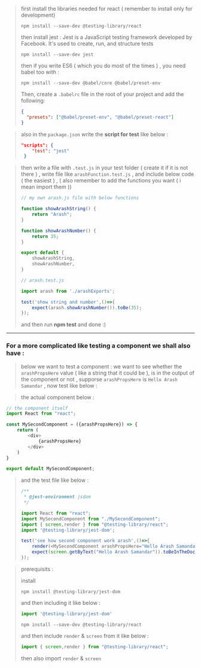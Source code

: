 > first install the libraries needed for react ( remember to install only for development)
>
> ```
> npm install --save-dev @testing-library/react
> ```
>
> then install jest : Jest is a JavaScript testing framework developed by Facebook. It's used to create, run, and structure tests
>
> ```
> npm install --save-dev jest
> ```
>
> then if you write ES6 ( which you do most of the times ) , you need babel too with :
>
> ```
> npm install --save-dev @babel/core @babel/preset-env
> ```
>
> Then, create a `.babelrc` file in the root of your project and add the following:
>
> ```json
> {
> 	"presets": ["@babel/preset-env", "@babel/preset-react"]
> }
> ```

> also in the `package.json` write the __script for test__ like below :
>
> ```json
> "scripts": {
>     "test": "jest"
>  }
> ```

> then write a file with `.test.js` in your test folder ( create it if it is not there ) , write file like `arashFunction.test.js` , and include below code ( the easiest ) , ( also remember to add the functions you want ( i mean import them ))
>
> ```javascript
> // my own arash.js file with below functions 
> 
> function showArashString() {
>     return "Arash";
> }
> 
> function showArashNumber() {
>     return 35;
> }
> 
> export default {
>     showArashString,
>     showArashNumber,
> }
> ```
>
> ```javascript
> // arash.test.js
> 
> import arash from './arashExports';
> 
> test('show string and number',()=>{
>     expect(arash.showArashNumber()).toBe(35);
> });
> ```
>
> and then run __npm test__ and done :)

--------

### For a more complicated like testing a component we shall also have :

> below we want to test a component : we want to see whether the `arashPropsHere` value ( like a string that it could be ), is in the output of the component or not , supporse `arashPropsHere` is `Hello Arash Samandar` , now test like below :

> the actual component below :

```javascript
// the component itself
import React from "react";

const MySecondComponent = ({arashPropsHere}) => {
    return (
        <div>
            {arashPropsHere}
        </div>
    )
}

export default MySecondComponent;
```

> and the test file like below :
>
> ```javascript
> /**
>  * @jest-environment jsdom
>  */
> 
> import React from "react";
> import MySecondComponent from "./MySecondComponent";
> import { screen,render } from "@testing-library/react";
> import '@testing-library/jest-dom';
> 
> test('see how second component work arash',()=>{
>     render(<MySecondComponent arashPropsHere="Hello Arash Samandar" />);
>     expect(screen.getByText("Hello Arash Samandar")).toBeInTheDocument();
> });
> ```

> prerequisits :
>
> install
>
> ```
> npm install @testing-library/jest-dom
> ```
>
> and then including it like below :
>
> ```javascript
> import '@testing-library/jest-dom'
> ```
>
> ```
> npm install --save-dev @testing-library/react
> ```
>
> and then include `render` & `screen` from it like below :
>
> ```javascript
> import { screen,render } from "@testing-library/react";
> ```
>
> then also import `render` & `screen`
>
> 
>
> 